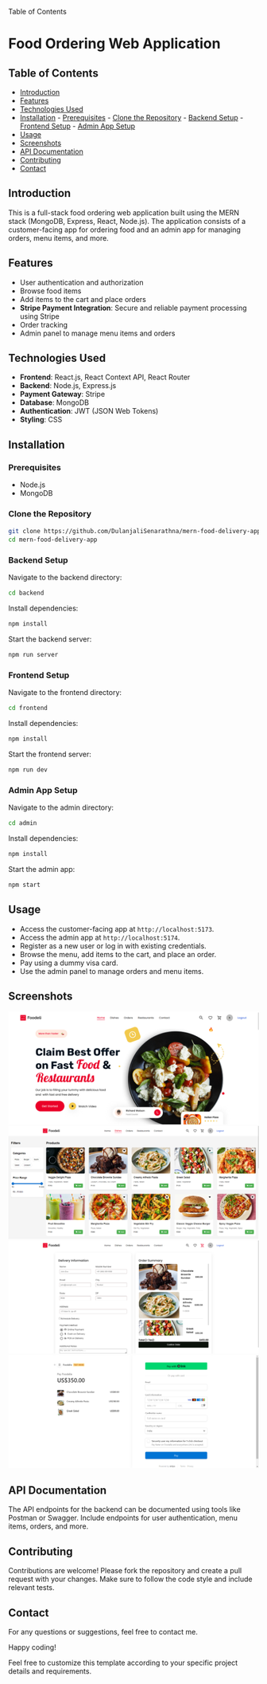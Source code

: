 Table of Contents
# Food Ordering Web Application

## Table of Contents
- [Introduction](#introduction)
- [Features](#features)
- [Technologies Used](#technologies-used)
- [Installation](#installation)
       - [Prerequisites](#prerequisites)
       - [Clone the Repository](#clone-the-repository)
       - [Backend Setup](#backend-setup)
       - [Frontend Setup](#frontend-setup)
       - [Admin App Setup](#admin-app-setup)
- [Usage](#usage)
- [Screenshots](#screenshots)
- [API Documentation](#api-documentation)
- [Contributing](#contributing)
- [Contact](#contact)

## Introduction
This is a full-stack food ordering web application built using the MERN stack (MongoDB, Express, React, Node.js). The application consists of a customer-facing app for ordering food and an admin app for managing orders, menu items, and more.

## Features
- User authentication and authorization
- Browse food items
- Add items to the cart and place orders
- **Stripe Payment Integration**: Secure and reliable payment processing using Stripe
- Order tracking
- Admin panel to manage menu items and orders

## Technologies Used
- **Frontend**: React.js, React Context API, React Router
- **Backend**: Node.js, Express.js
- **Payment Gateway**: Stripe
- **Database**: MongoDB
- **Authentication**: JWT (JSON Web Tokens)
- **Styling**: CSS

## Installation

### Prerequisites
- Node.js
- MongoDB

### Clone the Repository
```bash
git clone https://github.com/DulanjaliSenarathna/mern-food-delivery-app.git
cd mern-food-delivery-app
```

### Backend Setup
Navigate to the backend directory:
```bash
cd backend
```
Install dependencies:
```bash
npm install
```

Start the backend server:
```bash
npm run server
```

### Frontend Setup
Navigate to the frontend directory:
```bash
cd frontend
```
Install dependencies:
```bash
npm install
```
Start the frontend server:
```bash
npm run dev
```

### Admin App Setup
Navigate to the admin directory:
```bash
cd admin
```
Install dependencies:
```bash
npm install
```
Start the admin app:
```bash
npm start
```

## Usage
- Access the customer-facing app at `http://localhost:5173`.
- Access the admin app at `http://localhost:5174`.
- Register as a new user or log in with existing credentials.
- Browse the menu, add items to the cart, and place an order.
- Pay using a dummy visa card.
- Use the admin panel to manage orders and menu items.

## Screenshots
![Screenshot 1](Screenshots/Screenshot%202024-10-13%20153952.png)
![Screenshot 2](Screenshots/Screenshot%202024-10-13%20154229.png)
![Screenshot 3](Screenshots/Screenshot%202024-10-13%20154325.png)     
![Screenshot 4](Screenshots/Screenshot%202024-10-13%20154401.png)     


## API Documentation
The API endpoints for the backend can be documented using tools like Postman or Swagger. Include endpoints for user authentication, menu items, orders, and more.

## Contributing
Contributions are welcome! Please fork the repository and create a pull request with your changes. Make sure to follow the code style and include relevant tests.

## Contact
For any questions or suggestions, feel free to contact me.

Happy coding!

Feel free to customize this template according to your specific project details and requirements.
